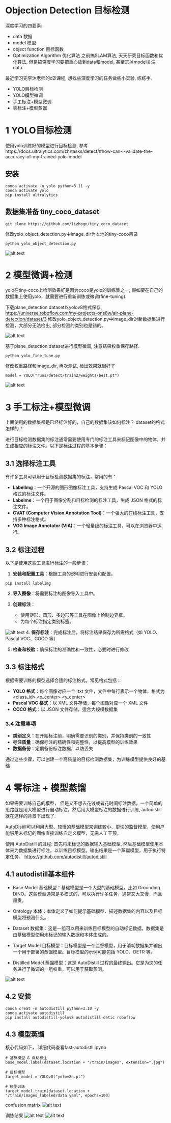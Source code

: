 # Objection Detection 目标检测

深度学习的四要素:
* data 数据
* model 模型
* object function 目标函数
* Optimization Algorithm 优化算法
之前搞SLAM算法, 天天研究目标函数和优化算法, 但是搞深度学习要把重心放到data和model, 甚至忘掉model关注data.

最近学习完李沐老师的d2l课程, 想找些深度学习的任务做些小实验, 练练手.

* YOLO目标检测
* YOLO模型微调
* 手工标注+模型微调
* 零标注+模型蒸馏

# 1 YOLO目标检测
使用yolo训练好的模型进行目标检测, 参考https://docs.ultralytics.com/zh/tasks/detect/#how-can-i-validate-the-accuracy-of-my-trained-yolo-model

## 安装
```
conda activate -n yolo python=3.11 -y
conda activate yolo
pip install ultralytics
```
## 数据集准备 tiny_coco_dataset
```
git clone https://github.com/lizhogn/tiny_coco_dataset
```

修改yolo_object_detection.py中image_dir为本地的tiny-coco目录

```
python yolo_object_detection.py
```
![alt text](images/image.png)

# 2 模型微调+检测
yolo在tiny-coco上检测效果好是因为coco是yolo的训练集之一, 假如要在自己的数据集上使用yolo，就需要进行重新训练或微调(fine-tuning).

下载plane_detection dataset以yolov8格式保存, https://universe.roboflow.com/my-projects-ons8w/air-plane-detection/dataset/3
修改yolo_object_detection.py中image_dir对新数据集进行检测，大部分无法检出, 部分检测的类别也是错的。

![alt text](images/image-1.png)

基于plane_detection dataset进行模型微调, 注意结果权重保存路径.

```
python yolo_fine_tune.py 
```
修改权重路径和image_dir, 再次测试, 检出效果就很好了
```
model = YOLO("runs/detect/train2/weights/best.pt") 
```

![alt text](images/image-2.png)



# 3 手工标注+模型微调
上面使用的数据集都是已经标注好的，自己的数据集该如何标注？ dataset的格式怎样的？ 


进行目标检测数据集的标注通常需要使用专门的标注工具来标记图像中的物体，并生成相应的标注文件。以下是标注过程的基本步骤： 
 
## 3.1 选择标注工具 
 
有许多工具可以用于目标检测数据集的标注，常用的有： 
 
- **LabelImg**：一个开源的图形图像标注工具，支持生成 Pascal VOC 和 YOLO 格式的标注文件。 
- **Labelme**：一个用于图像分割和目标检测的标注工具，生成 JSON 格式的标注文件。 
- **CVAT (Computer Vision Annotation Tool)**：一个强大的在线标注工具，支持多种标注格式。 
- **VGG Image Annotator (VIA)**：一个轻量级的标注工具，可以在浏览器中运行。 
 
## 3.2 标注过程 
 
以下是使用这些工具进行标注的一般步骤： 
 
1. **安装和配置工具**：根据工具的说明进行安装和配置。 
```
pip install labelImg
```
 
2. **导入图像**：将需要标注的图像导入工具中。 
 
3. **创建标注**： 
   - 使用矩形、圆形、多边形等工具在图像上绘制边界框。 
   - 为每个标注指定类别标签。 
 
![alt text](images/image-3.png)
4. **保存标注**：完成标注后，将标注结果保存为所需格式（如 YOLO、Pascal VOC、COCO 等）
 
5. **检查和校验**：确保标注的准确性和一致性，必要时进行修改 
 
## 3.3 标注格式 
 
根据需要训练的模型选择合适的标注格式。常见格式包括： 
 
- **YOLO 格式**：每个图像对应一个  .txt  文件，文件中每行表示一个物体，格式为  <class_id> <x_center> <y_center> <width> <height> 
- **Pascal VOC 格式**：以 XML 文件存储，每个图像对应一个 XML 文件
- **COCO 格式**：以 JSON 文件存储，适合大规模数据集
 
### 3.4 注意事项 
 
- **类别定义**：在开始标注前，明确需要识别的类别，并保持类别的一致性
- **标注质量**：确保标注的精确性和完整性，以提高模型的训练效果
- **数据备份**：定期备份标注数据，以防丢失
 
通过这些步骤，可以创建一个高质量的目标检测数据集，为训练模型提供良好的基础





# 4 零标注 + 模型蒸馏
如果需要训练自己的模型， 但是又不想去花钱或者花时间标注数据，一个简单的思路就是用大模型进行自动标注，然后用大模型标注的数据进行训练, autodistill就在这样的背景下出现了.

AutoDistill可以利用大型、较慢的基础模型来训练较小、更快的监督模型，使用户能够用未标记的图像直接训练自定义模型，无需人工干预。

使用 AutoDistill 的过程: 首先将未标记的数据输入基础模型, 然后基础模型使用本体来为数据集进行标注，以训练目标模型。输出结果是一个蒸馏模型，用于执行特定任务。
https://github.com/autodistill/autodistill

## 4.1 autodistill基本组件
* Base Model 基础模型：基础模型是一个大型的基础模型，比如 Grounding DINO。这些模型通常是多模式的，可以执行许多任务，通常又大又慢，而且昂贵。

* Ontology 本体：本体定义了如何提示基础模型、描述数据集的内容以及目标模型将预测什么。
  
* Dataset 数据集：这是一组可以用来训练目标模型的自动标记数据。数据集是由基础模型使用未标记的输入数据和本体生成的。

* Target Model 目标模型：目标模型是一个监督模型，用于消耗数据集并输出一个用于部署的蒸馏模型。目标模型的示例可能包括 YOLO、DETR 等。

* Distilled Model 蒸馏模型：这是 AutoDistill 过程的最终输出。它是为您的任务进行了微调的一组权重，可以用于获取预测。

![alt text](images/image-4.png)

## 4.2 安装
```
conda creat -n autodistill python=3.10 -y
conda activate autodistill
pip install autodistill-yolov8 autodistill-detic roboflow

```

## 4.3 模型蒸馏

核心代码如下， 详细代码查看fast-autodistll.ipynb
```
# 基础模型 & 自动标注
base_model.label(dataset.location + "/train/images", extension=".jpg")

# 目标模型
target_model = YOLOv8("yolov8n.pt")

# 模型训练
target_model.train(dataset.location + "/train/images_labeled/data.yaml", epochs=100)

```
confusion matrix
![alt text](images/image-5.png)

训练结果
![alt text](images/image-6.png)
![alt text](images/image-7.png)






